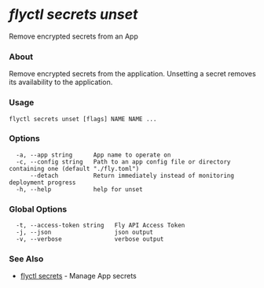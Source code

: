 # _flyctl secrets unset_

Remove encrypted secrets from an App

### About

Remove encrypted secrets from the application. Unsetting a 
secret removes its availability to the application.

### Usage
```
flyctl secrets unset [flags] NAME NAME ...
```

### Options

```
  -a, --app string      App name to operate on
  -c, --config string   Path to an app config file or directory containing one (default "./fly.toml")
      --detach          Return immediately instead of monitoring deployment progress
  -h, --help            help for unset
```

### Global Options

```
  -t, --access-token string   Fly API Access Token
  -j, --json                  json output
  -v, --verbose               verbose output
```

### See Also

* [flyctl secrets](/docs/flyctl/secrets/)	 - Manage App secrets

